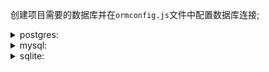 创建项目需要的数据库并在`ormconfig.js`文件中配置数据库连接;

<details>
<summary>postgres:</summary>

```
    const SOURCE_PATH = process.env.NODE_ENV === 'development' ? 'packages' : 'src';
    module.exports= {
        type: 'postgres',
        host: 'localhost',
        port: 5432,
        username: 'postgres',
        password: '123456',
        database: 'module_test',
        entities: ['src/**/**.entity.ts', 'node_modules/**/**.entity.js'],
        logger: 'advanced-console',
        logging: true,
        synchronize: true,
        dropSchema: false
    }
```
</details>

<details>
<summary>mysql:</summary>

```
    const SOURCE_PATH = process.env.NODE_ENV === 'development' ? 'packages' : 'src';
    module.exports= {
        type: 'mysql',
        host: 'localhost',
        port: 3306,
        username: 'test',
        password: 'test',
        database: 'module_test',
        entities: [
            'src/**/**.entity.ts'
        ]
        logging: true,
        synchronize: true
    }
```
</details>
<details>
<summary>sqlite:</summary>


```
    const SOURCE_PATH = process.env.NODE_ENV === 'development' ? 'packages' : 'src';
    module.exports= {
        type: 'sqlite',
        database: 'cms_test.db',
        storage: 'src/entities/*.entity.ts',
        synchronize: true,
        entities:[
            'src/entities/*.entity.ts'
        ]
    }
```
</details>

